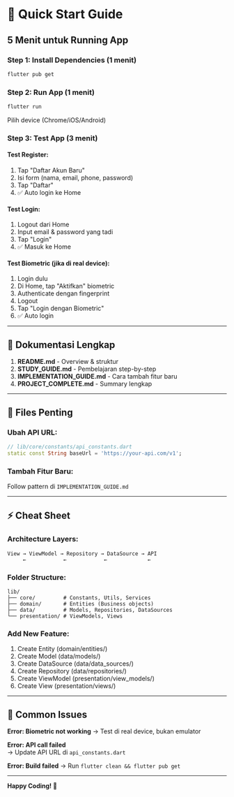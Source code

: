 # 🚀 Quick Start Guide

## 5 Menit untuk Running App

### Step 1: Install Dependencies (1 menit)
```bash
flutter pub get
```

### Step 2: Run App (1 menit)
```bash
flutter run
```
Pilih device (Chrome/iOS/Android)

### Step 3: Test App (3 menit)

#### Test Register:
1. Tap "Daftar Akun Baru"
2. Isi form (nama, email, phone, password)
3. Tap "Daftar"
4. ✅ Auto login ke Home

#### Test Login:
1. Logout dari Home
2. Input email & password yang tadi
3. Tap "Login"  
4. ✅ Masuk ke Home

#### Test Biometric (jika di real device):
1. Login dulu
2. Di Home, tap "Aktifkan" biometric
3. Authenticate dengan fingerprint
4. Logout
5. Tap "Login dengan Biometric"
6. ✅ Auto login

---

## 📖 Dokumentasi Lengkap

1. **README.md** - Overview & struktur
2. **STUDY_GUIDE.md** - Pembelajaran step-by-step
3. **IMPLEMENTATION_GUIDE.md** - Cara tambah fitur baru
4. **PROJECT_COMPLETE.md** - Summary lengkap

---

## 🎯 Files Penting

### Ubah API URL:
```dart
// lib/core/constants/api_constants.dart
static const String baseUrl = 'https://your-api.com/v1';
```

### Tambah Fitur Baru:
Follow pattern di `IMPLEMENTATION_GUIDE.md`

---

## ⚡ Cheat Sheet

### Architecture Layers:
```
View → ViewModel → Repository → DataSource → API
     ←            ←            ←             ←
```

### Folder Structure:
```
lib/
├── core/         # Constants, Utils, Services
├── domain/       # Entities (Business objects)
├── data/         # Models, Repositories, DataSources
└── presentation/ # ViewModels, Views
```

### Add New Feature:
1. Create Entity (domain/entities/)
2. Create Model (data/models/)
3. Create DataSource (data/data_sources/)
4. Create Repository (data/repositories/)
5. Create ViewModel (presentation/view_models/)
6. Create View (presentation/views/)

---

## 🐛 Common Issues

**Error: Biometric not working**
→ Test di real device, bukan emulator

**Error: API call failed**  
→ Update API URL di `api_constants.dart`

**Error: Build failed**
→ Run `flutter clean && flutter pub get`

---

**Happy Coding! 🎉**
